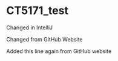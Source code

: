 # CT5171_test

Changed in IntelliJ

Changed from GitHub Website


Added this line again from GitHub website
